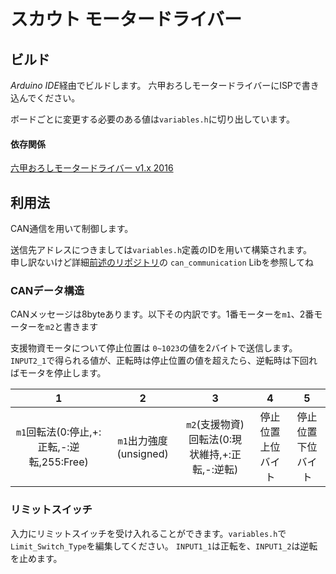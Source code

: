 # スカウト モータードライバー

## ビルド
*Arduino IDE*経由でビルドします。
六甲おろしモータードライバーにISPで書き込んでください。

ボードごとに変更する必要のある値は`variables.h`に切り出しています。

#### 依存関係
[六甲おろしモータードライバー v1.x 2016](https://github.com/RokkoOroshi/CanMotorBoard2016)

## 利用法
CAN通信を用いて制御します。

送信先アドレスにつきましては`variables.h`定義のIDを用いて構築されます。  
申し訳ないけど詳細[前述のリポジトリ](https://github.com/RokkoOroshi/CanMotorBoard2016)の `can_communication` Libを参照してね

### CANデータ構造
CANメッセージは8byteあります。以下その内訳です。1番モーターを`m1`、2番モーターを`m2`と書きます

支援物資モータについて停止位置は `0~1023`の値を2バイトで送信します。
`INPUT2_1`で得られる値が、正転時は停止位置の値を超えたら、逆転時は下回ればモータを停止します。

|1|2|3|4|5|
|:-:|:-:|:-:|:-:|:-:|
|`m1`回転法(0:停止,+:正転,-:逆転,255:Free)|`m1`出力強度(unsigned)|`m2`(支援物資)回転法(0:現状維持,+:正転,-:逆転)|停止位置上位バイト|停止位置下位バイト|

### リミットスイッチ
入力にリミットスイッチを受け入れることができます。`variables.h`で`Limit_Switch_Type`を編集してください。
`INPUT1_1`は正転を、`INPUT1_2`は逆転を止めます。